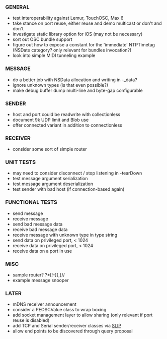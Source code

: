 
### GENERAL
- test interoperability against Lemur, TouchOSC, Max 6
- take stance on port reuse, either reuse and demo multicast or don't and don't
- investigate static library option for iOS (may not be necessary)
- sort out OSC bundle support
- figure out how to expose a constant for the 'immediate' NTPTimetag (NSDate category? only relevant for bundles invocation?)
- look into simple MIDI tunneling example

### MESSAGE
- do a better job with NSData allocation and writing in -_data?
- ignore unknown types (is that even possible?)
- make debug buffer dump multi-line and byte-gap configurable

### SENDER
- host and port could be readwrite with collectionless
- document 9k UDP limit and Blob use
- offer connected variant in addition to connectionless

### RECEIVER
- consider some sort of simple router

### UNIT TESTS
- may need to consider disconnect / stop listening in -tearDown
- test message argument serialization
- test message argument deserialization
- test sender with bad host (if connection-based again)

### FUNCTIONAL TESTS
- send message
- receive message
- send bad message data
- receive bad message data
- receive message with unknown type in type string
- send data on privileged port, < 1024
- receive data on privileged port, < 1024
- receive data on a port in use

### MISC
- sample router? ?*[!-]{,}//
- example message snooper

### LATER
- mDNS receiver announcement
- consider a PEOSCValue class to wrap boxing
- add socket management layer to allow sharing (only relevant if port reuse is disabled)
- add TCP and Serial sender/receiver classes via [SLIP](http://en.wikipedia.org/wiki/Serial_Line_Internet_Protocol)
- allow end points to be discovered through query proposal
